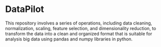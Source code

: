 # DataPilot
This repository involves a series of operations, including data cleaning, normalization, scaling, feature selection, and dimensionality reduction, to transform the data into a clean and organized format that is suitable for analysis big data using pandas and numpy libraries in python.
